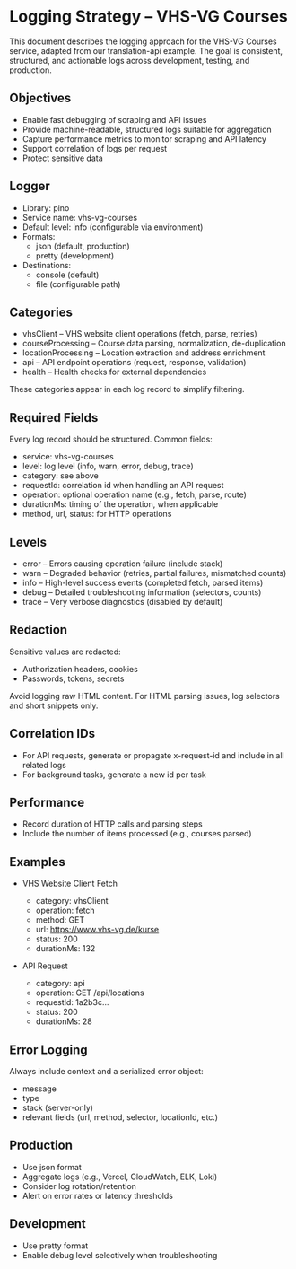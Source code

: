 # Logging Strategy – VHS-VG Courses

This document describes the logging approach for the VHS-VG Courses service, adapted from our translation-api example. The goal is consistent, structured, and actionable logs across development, testing, and production.

## Objectives

- Enable fast debugging of scraping and API issues
- Provide machine-readable, structured logs suitable for aggregation
- Capture performance metrics to monitor scraping and API latency
- Support correlation of logs per request
- Protect sensitive data

## Logger

- Library: pino
- Service name: vhs-vg-courses
- Default level: info (configurable via environment)
- Formats:
  - json (default, production)
  - pretty (development)
- Destinations:
  - console (default)
  - file (configurable path)

## Categories

- vhsClient – VHS website client operations (fetch, parse, retries)
- courseProcessing – Course data parsing, normalization, de-duplication
- locationProcessing – Location extraction and address enrichment
- api – API endpoint operations (request, response, validation)
- health – Health checks for external dependencies

These categories appear in each log record to simplify filtering.

## Required Fields

Every log record should be structured. Common fields:

- service: vhs-vg-courses
- level: log level (info, warn, error, debug, trace)
- category: see above
- requestId: correlation id when handling an API request
- operation: optional operation name (e.g., fetch, parse, route)
- durationMs: timing of the operation, when applicable
- method, url, status: for HTTP operations

## Levels

- error – Errors causing operation failure (include stack)
- warn – Degraded behavior (retries, partial failures, mismatched counts)
- info – High-level success events (completed fetch, parsed items)
- debug – Detailed troubleshooting information (selectors, counts)
- trace – Very verbose diagnostics (disabled by default)

## Redaction

Sensitive values are redacted:
- Authorization headers, cookies
- Passwords, tokens, secrets

Avoid logging raw HTML content. For HTML parsing issues, log selectors and short snippets only.

## Correlation IDs

- For API requests, generate or propagate x-request-id and include in all related logs
- For background tasks, generate a new id per task

## Performance

- Record duration of HTTP calls and parsing steps
- Include the number of items processed (e.g., courses parsed)

## Examples

- VHS Website Client Fetch
  - category: vhsClient
  - operation: fetch
  - method: GET
  - url: https://www.vhs-vg.de/kurse
  - status: 200
  - durationMs: 132

- API Request
  - category: api
  - operation: GET /api/locations
  - requestId: 1a2b3c...
  - status: 200
  - durationMs: 28

## Error Logging

Always include context and a serialized error object:
- message
- type
- stack (server-only)
- relevant fields (url, method, selector, locationId, etc.)

## Production

- Use json format
- Aggregate logs (e.g., Vercel, CloudWatch, ELK, Loki)
- Consider log rotation/retention
- Alert on error rates or latency thresholds

## Development

- Use pretty format
- Enable debug level selectively when troubleshooting